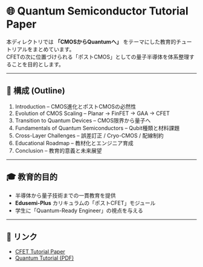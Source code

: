 # 🌐 Quantum Semiconductor Tutorial Paper

本ディレクトリでは **「CMOSからQuantumへ」** をテーマにした教育的チュートリアルをまとめています。  
CFETの次に位置づけられる「ポストCMOS」としての量子半導体を体系整理することを目的とします。

---

## 📑 構成 (Outline)
1. Introduction – CMOS進化とポストCMOSの必然性  
2. Evolution of CMOS Scaling – Planar → FinFET → GAA → CFET  
3. Transition to Quantum Devices – CMOS限界から量子へ  
4. Fundamentals of Quantum Semiconductors – Qubit種類と材料課題  
5. Cross-Layer Challenges – 誤差訂正 / Cryo-CMOS / 配線制約  
6. Educational Roadmap – 教材化とエンジニア育成  
7. Conclusion – 教育的意義と未来展望  

---

## 🎓 教育的目的
- 半導体から量子技術までの一貫教育を提供  
- **Edusemi-Plus** カリキュラムの「ポストCFET」モジュール  
- 学生に「Quantum-Ready Engineer」の視点を与える  

---

## 📘 リンク
- [CFET Tutorial Paper](../../cfet_tutorial_main.pdf)  
- [Quantum Tutorial (PDF)](./quantum_tutorial.pdf)  
